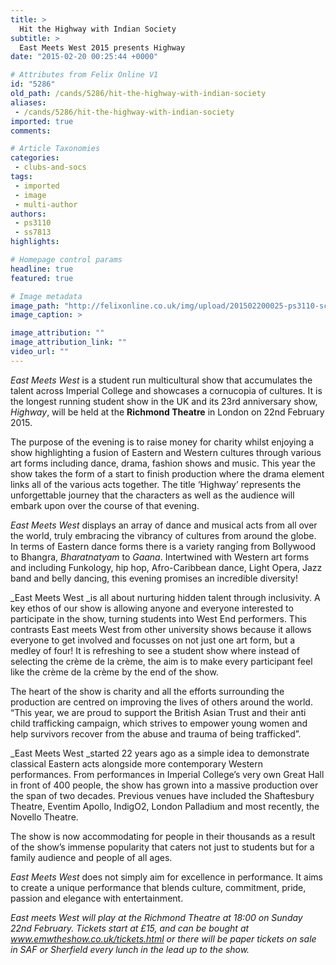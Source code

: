 ```yaml
---
title: >
  Hit the Highway with Indian Society
subtitle: >
  East Meets West 2015 presents Highway
date: "2015-02-20 00:25:44 +0000"

# Attributes from Felix Online V1
id: "5286"
old_path: /cands/5286/hit-the-highway-with-indian-society
aliases:
 - /cands/5286/hit-the-highway-with-indian-society
imported: true
comments:

# Article Taxonomies
categories:
 - clubs-and-socs
tags:
 - imported
 - image
 - multi-author
authors:
 - ps3110
 - ss7813
highlights:

# Homepage control params
headline: true
featured: true

# Image metadata
image_path: "http://felixonline.co.uk/img/upload/201502200025-ps3110-screen-shot-2015-02-20-at-00.25.30.png"
image_caption: >

image_attribution: ""
image_attribution_link: ""
video_url: ""
---
```


_East Meets West_ is a student run multicultural show that accumulates the talent across Imperial College and showcases a cornucopia of cultures. It is the longest running student show in the UK and its 23rd anniversary show, _Highway_, will be held at the __Richmond Theatre__ in London on 22nd February 2015.

The purpose of the evening is to raise money for charity whilst enjoying a show highlighting a fusion of Eastern and Western cultures through various art forms including dance, drama, fashion shows and music. This year the show takes the form of a start to finish production where the drama element links all of the various acts together. The title ‘Highway’ represents the unforgettable journey that the characters as well as the audience will embark upon over the course of that evening.

_East Meets West_ displays an array of dance and musical acts from all over the world, truly embracing the vibrancy of cultures from around the globe. In terms of Eastern dance forms there is a variety ranging from Bollywood to Bhangra, _Bharatnatyam_ to _Gaana_. Intertwined with Western art forms and including Funkology, hip hop, Afro-Caribbean dance, Light Opera, Jazz band and belly dancing, this evening promises an incredible diversity!

_East Meets West _is all about nurturing hidden talent through inclusivity. A key ethos of our show is allowing anyone and everyone interested to participate in the show, turning students into West End performers. This contrasts East meets West from other university shows because it allows everyone to get involved and focusses on not just one art form, but a medley of four! It is refreshing to see a student show where instead of selecting the crème de la crème, the aim is to make every participant feel like the crème de la crème by the end of the show.

The heart of the show is charity and all the efforts surrounding the production are centred on improving the lives of others around the world. “This year, we are proud to support the British Asian Trust and their anti child trafficking campaign, which strives to empower young women and help survivors recover from the abuse and trauma of being trafficked”.

_East Meets West _started 22 years ago as a simple idea to demonstrate classical Eastern acts alongside more contemporary Western performances. From performances in Imperial College’s very own Great Hall in front of 400 people, the show has grown into a massive production over the span of two decades. Previous venues have included the Shaftesbury Theatre, Eventim Apollo, IndigO2, London Palladium and most recently, the Novello Theatre.

The show is now accommodating for people in their thousands as a result of the show’s immense popularity that caters not just to students but for a family audience and people of all ages.

_East Meets West_ does not simply aim for excellence in performance. It aims to create a unique performance that blends culture, commitment, pride, passion and elegance with entertainment.

_East meets West will play at the Richmond Theatre at 18:00 on Sunday 22nd February. Tickets start at £15, and can be bought at www.emwtheshow.co.uk/tickets.html or there will be paper tickets on sale in SAF or Sherfield every lunch in the lead up to the show._
